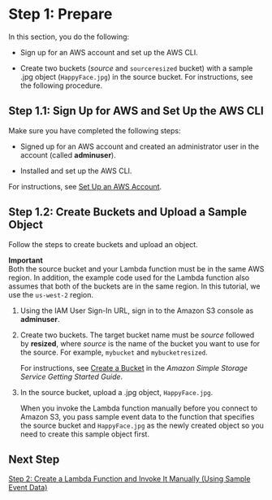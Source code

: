 # Step 1: Prepare<a name="with-s3-example-prepare"></a>

In this section, you do the following:

+ Sign up for an AWS account and set up the AWS CLI\. 

+ Create two buckets \(*source* and `sourceresized` bucket\) with a sample \.jpg object \(`HappyFace.jpg`\) in the source bucket\. For instructions, see the following procedure\. 

## Step 1\.1: Sign Up for AWS and Set Up the AWS CLI<a name="with-s3-example-prepare-setup-cli"></a>

Make sure you have completed the following steps:

+ Signed up for an AWS account and created an administrator user in the account \(called **adminuser**\)\. 

+ Installed and set up the AWS CLI\. 

For instructions, see [Set Up an AWS Account](setup.md)\. 

## Step 1\.2: Create Buckets and Upload a Sample Object<a name="with-s3-example-prepare-create-buckets"></a>

Follow the steps to create buckets and upload an object\.

**Important**  
Both the source bucket and your Lambda function must be in the same AWS region\. In addition, the example code used for the Lambda function also assumes that both of the buckets are in the same region\. In this tutorial, we use the `us-west-2` region\.

1. Using the IAM User Sign\-In URL, sign in to the Amazon S3 console as **adminuser**\. 

1. Create two buckets\. The target bucket name must be *source* followed by **resized**, where *source* is the name of the bucket you want to use for the source\. For example, `mybucket` and `mybucketresized`\.

   For instructions, see [Create a Bucket](http://docs.aws.amazon.com/AmazonS3/latest/gsg/CreatingABucket.html) in the *Amazon Simple Storage Service Getting Started Guide*\.

1. In the source bucket, upload a \.jpg object, `HappyFace.jpg`\. 

   When you invoke the Lambda function manually before you connect to Amazon S3, you pass sample event data to the function that specifies the source bucket and `HappyFace.jpg` as the newly created object so you need to create this sample object first\.

## Next Step<a name="with-s3-example-prepare-next-step"></a>

[Step 2: Create a Lambda Function and Invoke It Manually \(Using Sample Event Data\)](with-s3-example-create-test-manually.md)